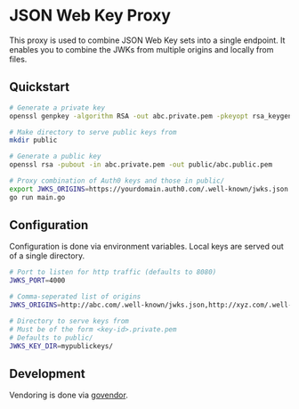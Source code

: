 # JSON Web Key Proxy

This proxy is used to combine JSON Web Key sets into a single endpoint. It
enables you to combine the JWKs from multiple origins and locally from files.

## Quickstart

```sh
# Generate a private key
openssl genpkey -algorithm RSA -out abc.private.pem -pkeyopt rsa_keygen_bits:2048

# Make directory to serve public keys from
mkdir public

# Generate a public key
openssl rsa -pubout -in abc.private.pem -out public/abc.public.pem

# Proxy combination of Auth0 keys and those in public/
export JWKS_ORIGINS=https://yourdomain.auth0.com/.well-known/jwks.json
go run main.go
```

## Configuration

Configuration is done via environment variables. Local keys are served out of a
single directory.

```sh
# Port to listen for http traffic (defaults to 8080)
JWKS_PORT=4000

# Comma-seperated list of origins
JWKS_ORIGINS=http://abc.com/.well-known/jwks.json,http://xyz.com/.well-known/jwks.json

# Directory to serve keys from
# Must be of the form <key-id>.private.pem
# Defaults to public/
JWKS_KEY_DIR=mypublickeys/
```

## Development

Vendoring is done via [govendor](https://github.com/kardianos/govendor).

